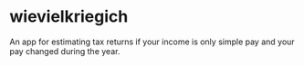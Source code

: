 # wievielkriegich

An app for estimating tax returns if your income is only simple pay and your pay changed during the year.
